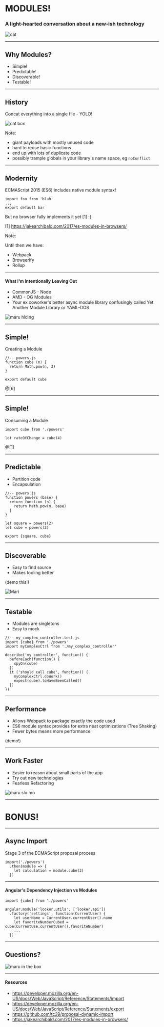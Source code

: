 # MODULES!
### A light-hearted conversation about a new-ish technology

![cat](https://media.giphy.com/media/Sjj8NXm7E10qs/giphy.gif)

---
## Why Modules?
* Simple!
* Predictable!
* Discoverable!
* Testable!

---
## History

Concat everything into a single file - YOLO!

![cat box](https://media.giphy.com/media/56xijcnShy5sA/giphy.gif)

Note:

* giant payloads with mostly unused code
* hard to reuse basic functions
* end up with lots of duplicate code
* possibly trample globals in your library's name space, eg `noConflict`

---
## Modernity

ECMAScript 2015 (ES6) includes native module syntax!

```
import foo from 'blah'
...
export default bar
```

But no browser fully implements it yet [1] :( 

[1] https://jakearchibald.com/2017/es-modules-in-browsers/

Note:

Until then we have:
+ Webpack
+ Browserify
+ Rollup 

---
#### What I'm Intentionally Leaving Out

* CommonJS - Node
* AMD - OG Modules
* Your ex coworker's better async module library confusingly called Yet Another Module Library or YAML-DOS

![maru hiding](https://media.giphy.com/media/aA2kuwtG7Xnt6/giphy.gif)

---
## Simple!

Creating a Module
```
//-- powers.js
function cube (n) { 
  return Math.pow(n, 3)
}

export default cube
```
@[6]

---
## Simple!

Consuming a Module

```
import cube from './powers'

let rateOfChange = cube(4)
```
@[1]

---
## Predictable
  * Partition code
  * Encapsulation

```
//-- powers.js
function powers (base) {
  return function (n) {
    return Math.pow(n, base)    
  }
}

let square = powers(2)
let cube = powers(3)

export {square, cube}
```

---
## Discoverable
 * Easy to find source
 * Makes tooling better

(demo this!)

![Mari](https://media.giphy.com/media/Ww6Hdz0L3CxfW/giphy.gif)

--- 
## Testable
* Modules are singletons
* Easy to mock

```
//-- my_complex_controller.test.js
import {cube} from './powers'
import myComplexCtrl from './my_complex_controller' 
 
describe('my controller', function() {
  beforeEach(function() {
    spyOn(cube)
  })
  it ('should call cube', function() {
    myComplexCtrl.doWork()
    expect(cube).toHaveBeenCalled()
  })
})

```

---
## Performance

* Allows Webpack to package exactly the code used
* ES6 module syntax provides for extra neat optimizations (Tree Shaking)
* Fewer bytes means more performance

(demo!)

---
## Work Faster

* Easier to reason about small parts of the app
* Try out new technologies
* Fearless Refactoring

![maru slo mo](https://media.giphy.com/media/W2MbjG64qkiMo/giphy.gif)

---
# BONUS!

---
## Async Import

Stage 3 of the ECMAScript proposal process

```
import('./powers')
  .then(module => {
    let calculation = module.cube(2)
  })
```

---
#### Angular's Dependency Injection vs Modules

```
import {cube} from './powers' 

angular.module('looker.utils', ['looker.api'])
  .factory('settings', function(CurrentUser) {
    let userName = CurrentUser.currentUser().name
    let favoriteNumberCubed = cube(CurrentUse.currentUser().favoriteNumber)
    ...
  })
```

---
## Questions?

![maru in the box](https://media.giphy.com/media/z7pyalZF50hZ6/giphy.gif)

---
#### Resources

* https://developer.mozilla.org/en-US/docs/Web/JavaScript/Reference/Statements/import
* https://developer.mozilla.org/en-US/docs/Web/JavaScript/Reference/Statements/export
* https://github.com/tc39/proposal-dynamic-import
* https://jakearchibald.com/2017/es-modules-in-browsers/


